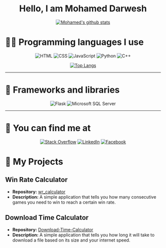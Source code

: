 <h1 align="center">Hello, I am Mohamed Darwesh</h1>

<div align="center">

[![Mohamed's github stats](https://github-readme-stats.vercel.app/api?username=medovanx&count_private=true&show_icons=true&theme=radical&hide_rank=false)](https://github.com/anuraghazra/github-readme-stats)
</div>

# **🧑‍💻 Programming languages I use**
<div align="center">
  
![HTML](https://img.shields.io/badge/-HTML5-E34F26?logo=html5&&style=for-the-badge&logoColor=white)
![CSS](https://img.shields.io/badge/-CSS3-1572B6?logo=css3&&style=for-the-badge&logoColor=white)
![JavaScript](https://img.shields.io/badge/-JavaScript-F7DF1E?logo=javascript&&style=for-the-badge&logoColor=black)
![Python](https://img.shields.io/badge/-Python-3776AB?logo=python&&style=for-the-badge&logoColor=white)
![C++](https://img.shields.io/badge/-C++-00599C?logo=c%2B%2B&&&style=for-the-badge&logoColor=white)

[![Top Langs](https://github-readme-stats.vercel.app/api/top-langs/?username=medovanx)](https://github.com/medovanx/github-readme-stats)

</div>

-----

# **🧰 Frameworks and libraries**
<div align="center">

![Flask](https://img.shields.io/badge/Flask-000000?logo=flask&logoColor=white)
![Microsoft SQL Server](https://img.shields.io/badge/Microsoft%20SQL%20Server-2019-3776AB?logo=microsoft%20sql%20server&style=for-the-badge&logoColor=white)
</div>


-----


# 📩 You can find me at
<div align="center">
  
[![Stack Overflow](https://img.shields.io/badge/-Stack%20Overflow-FE7A16?logo=stackoverflow&style=for-the-badge&logoColor=white)](https://stackoverflow.com/users/17620209/xfranko)
[![LinkedIn](https://img.shields.io/badge/-LinkedIn-0077B5?logo=linkedin&style=for-the-badge&logoColor=white)](https://www.linkedin.com/in/medovanx)
[![Facebook](https://img.shields.io/badge/-Facebook-1877F2?logo=facebook&style=for-the-badge&logoColor=white)](https://www.facebook.com/medovanx)

</div>

# 🔷 My Projects

## Win Rate Calculator

- **Repository:** [wr_calculator](https://github.com/medovanx/wr_calculator)
- **Description:** A simple application that tells you how many consecutive games you need to win to reach a certain win rate.

## Download Time Calculator

- **Repository:** [ Download-Time-Calculator](https://github.com/medovanx/Download-Time-Calculator)
- **Description:** A simple application that tells you how long it will take to download a file based on its size and your internet speed.

